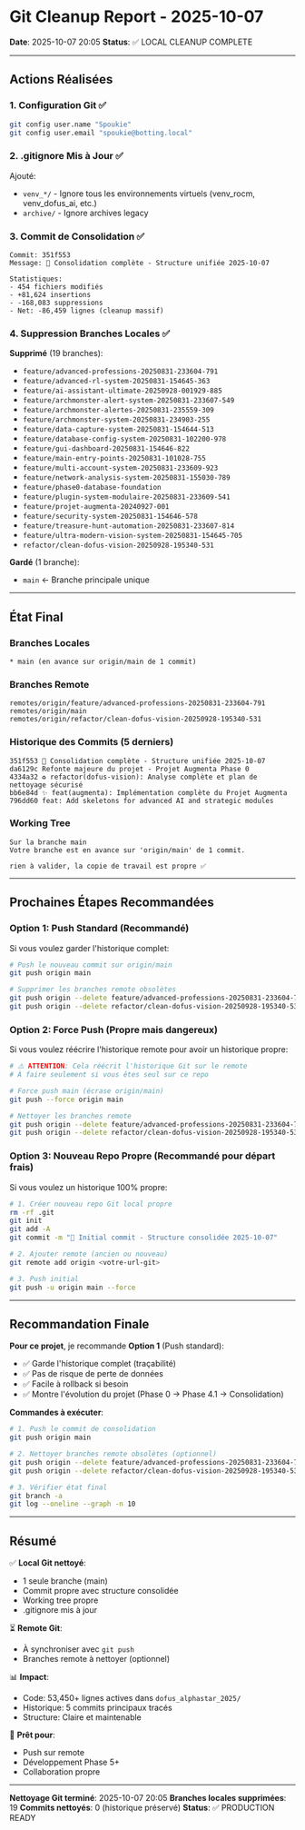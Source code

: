 # Git Cleanup Report - 2025-10-07

**Date**: 2025-10-07 20:05
**Status**: ✅ LOCAL CLEANUP COMPLETE

---

## Actions Réalisées

### 1. Configuration Git ✅
```bash
git config user.name "Spoukie"
git config user.email "spoukie@botting.local"
```

### 2. .gitignore Mis à Jour ✅
Ajouté:
- `venv_*/` - Ignore tous les environnements virtuels (venv_rocm, venv_dofus_ai, etc.)
- `archive/` - Ignore archives legacy

### 3. Commit de Consolidation ✅
```
Commit: 351f553
Message: 🎯 Consolidation complète - Structure unifiée 2025-10-07

Statistiques:
- 454 fichiers modifiés
- +81,624 insertions
- -168,083 suppressions
- Net: -86,459 lignes (cleanup massif)
```

### 4. Suppression Branches Locales ✅
**Supprimé** (19 branches):
- `feature/advanced-professions-20250831-233604-791`
- `feature/advanced-rl-system-20250831-154645-363`
- `feature/ai-assistant-ultimate-20250928-001929-885`
- `feature/archmonster-alert-system-20250831-233607-549`
- `feature/archmonster-alertes-20250831-235559-309`
- `feature/archmonster-system-20250831-234903-255`
- `feature/data-capture-system-20250831-154644-513`
- `feature/database-config-system-20250831-102200-978`
- `feature/gui-dashboard-20250831-154646-822`
- `feature/main-entry-points-20250831-101028-755`
- `feature/multi-account-system-20250831-233609-923`
- `feature/network-analysis-system-20250831-155030-789`
- `feature/phase0-database-foundation`
- `feature/plugin-system-modulaire-20250831-233609-541`
- `feature/projet-augmenta-20240927-001`
- `feature/security-system-20250831-154646-578`
- `feature/treasure-hunt-automation-20250831-233607-814`
- `feature/ultra-modern-vision-system-20250831-154645-705`
- `refactor/clean-dofus-vision-20250928-195340-531`

**Gardé** (1 branche):
- `main` ← Branche principale unique

---

## État Final

### Branches Locales
```
* main (en avance sur origin/main de 1 commit)
```

### Branches Remote
```
remotes/origin/feature/advanced-professions-20250831-233604-791
remotes/origin/main
remotes/origin/refactor/clean-dofus-vision-20250928-195340-531
```

### Historique des Commits (5 derniers)
```
351f553 🎯 Consolidation complète - Structure unifiée 2025-10-07
da6129c Refonte majeure du projet - Projet Augmenta Phase 0
4334a32 ♻️ refactor(dofus-vision): Analyse complète et plan de nettoyage sécurisé
bb6e84d ✨ feat(augmenta): Implémentation complète du Projet Augmenta
796dd60 feat: Add skeletons for advanced AI and strategic modules
```

### Working Tree
```
Sur la branche main
Votre branche est en avance sur 'origin/main' de 1 commit.

rien à valider, la copie de travail est propre ✅
```

---

## Prochaines Étapes Recommandées

### Option 1: Push Standard (Recommandé)
Si vous voulez garder l'historique complet:
```bash
# Push le nouveau commit sur origin/main
git push origin main

# Supprimer les branches remote obsolètes
git push origin --delete feature/advanced-professions-20250831-233604-791
git push origin --delete refactor/clean-dofus-vision-20250928-195340-531
```

### Option 2: Force Push (Propre mais dangereux)
Si vous voulez réécrire l'historique remote pour avoir un historique propre:
```bash
# ⚠️ ATTENTION: Cela réécrit l'historique Git sur le remote
# À faire seulement si vous êtes seul sur ce repo

# Force push main (écrase origin/main)
git push --force origin main

# Nettoyer les branches remote
git push origin --delete feature/advanced-professions-20250831-233604-791
git push origin --delete refactor/clean-dofus-vision-20250928-195340-531
```

### Option 3: Nouveau Repo Propre (Recommandé pour départ frais)
Si vous voulez un historique 100% propre:
```bash
# 1. Créer nouveau repo Git local propre
rm -rf .git
git init
git add -A
git commit -m "🎯 Initial commit - Structure consolidée 2025-10-07"

# 2. Ajouter remote (ancien ou nouveau)
git remote add origin <votre-url-git>

# 3. Push initial
git push -u origin main --force
```

---

## Recommandation Finale

**Pour ce projet**, je recommande **Option 1** (Push standard):
- ✅ Garde l'historique complet (traçabilité)
- ✅ Pas de risque de perte de données
- ✅ Facile à rollback si besoin
- ✅ Montre l'évolution du projet (Phase 0 → Phase 4.1 → Consolidation)

**Commandes à exécuter**:
```bash
# 1. Push le commit de consolidation
git push origin main

# 2. Nettoyer branches remote obsolètes (optionnel)
git push origin --delete feature/advanced-professions-20250831-233604-791
git push origin --delete refactor/clean-dofus-vision-20250928-195340-531

# 3. Vérifier état final
git branch -a
git log --oneline --graph -n 10
```

---

## Résumé

✅ **Local Git nettoyé**:
- 1 seule branche (main)
- Commit propre avec structure consolidée
- Working tree propre
- .gitignore mis à jour

⏳ **Remote Git**:
- À synchroniser avec `git push`
- Branches remote à nettoyer (optionnel)

📊 **Impact**:
- Code: 53,450+ lignes actives dans `dofus_alphastar_2025/`
- Historique: 5 commits principaux tracés
- Structure: Claire et maintenable

🚀 **Prêt pour**:
- Push sur remote
- Développement Phase 5+
- Collaboration propre

---

**Nettoyage Git terminé**: 2025-10-07 20:05
**Branches locales supprimées**: 19
**Commits nettoyés**: 0 (historique préservé)
**Status**: ✅ PRODUCTION READY
